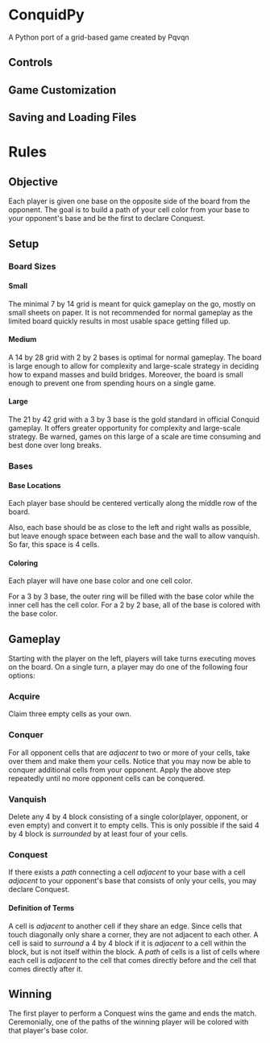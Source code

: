 # ConquidPy
A Python port of a grid-based game created by Pqvqn

## Controls
## Game Customization
## Saving and Loading Files

# Rules
## Objective
Each player is given one base on the opposite side of the board from the opponent.
The goal is to build a path of your cell color from your base to your opponent's base and be the first to declare Conquest.
## Setup
### Board Sizes
#### Small
The minimal 7 by 14 grid is meant for quick gameplay on the go, mostly on small sheets on paper.
It is not recommended for normal gameplay as the limited board quickly results in most usable space getting filled up.
#### Medium
A 14 by 28 grid with 2 by 2 bases is optimal for normal gameplay.
The board is large enough to allow for complexity and large-scale strategy in deciding how to expand masses and build bridges.
Moreover, the board is small enough to prevent one from spending hours on a single game.
#### Large
The 21 by 42 grid with a 3 by 3 base is the gold standard in official Conquid gameplay.
It offers greater opportunity for complexity and large-scale strategy.
Be warned, games on this large of a scale are time consuming and best done over long breaks.
### Bases
#### Base Locations
Each player base should be centered vertically along the middle row of the board. 

Also, each base should be as close to the left and right walls as possible,
but leave enough space between each base and the wall to allow vanquish. So far, this space is 4 cells.
#### Coloring
Each player will have one base color and one cell color.

For a 3 by 3 base, the outer ring will be filled with the base color while the inner cell has the cell color.
For a 2 by 2 base, all of the base is colored with the base color.
## Gameplay
Starting with the player on the left, players will take turns executing moves on the board.
On a single turn, a player may do one of the following four options:
### Acquire
Claim three empty cells as your own.
### Conquer
For all opponent cells that are *adjacent* to two or more of your cells, take over them and make them your cells.
Notice that you may now be able to conquer additional cells from your opponent.
Apply the above step repeatedly until no more opponent cells can be conquered.
### Vanquish
Delete any 4 by 4 block consisting of a single color(player, opponent, or even empty) and convert it to empty cells.
This is only possible if the said 4 by 4 block is *surrounded* by at least four of your cells.
### Conquest
If there exists a *path* connecting a cell *adjacent* to your base with a cell *adjacent* to your opponent's base
that consists of only your cells, you may declare Conquest.
#### Definition of Terms
A cell is *adjacent* to another cell if they share an edge. Since cells that touch diagonally only share a corner, they are not adjacent to each other.
A cell is said to *surround* a 4 by 4 block if it is *adjacent* to a cell within the block, but is not itself within the block.
A *path* of cells is a list of cells where each cell is *adjacent* to the cell that comes directly before and the cell that comes directly after it.
## Winning
The first player to perform a Conquest wins the game and ends the match.
Ceremonially, one of the paths of the winning player will be colored with that player's base color.
